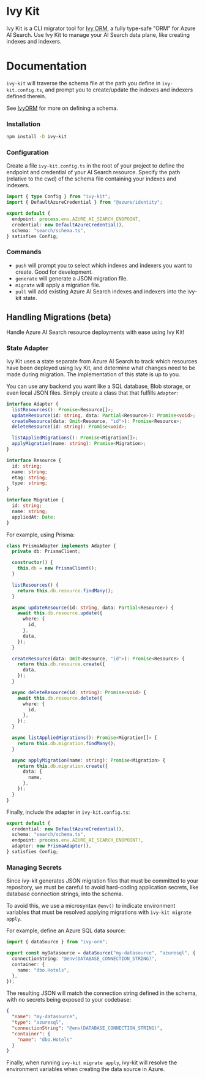 # Ivy Kit

Ivy Kit is a CLI migrator tool for [Ivy ORM](https://www.npmjs.com/package/ivy-orm), a fully type-safe "ORM" for Azure AI Search. Use Ivy Kit to manage your AI Search data plane, like creating indexes and indexers.

# Documentation

`ivy-kit` will traverse the schema file at the path you define in `ivy-kit.config.ts`, and prompt you to create/update the indexes and indexers defined therein.

See [IvyORM](https://www.npmjs.com/package/ivy-orm) for more on defining a schema.

### Installation

```bash
npm install -D ivy-kit
```

### Configuration

Create a file `ivy-kit.config.ts` in the root of your project to define the endpoint and credential of your AI Search resource. Specify the path (relative to the cwd) of the schema file containing your indexes and indexers.

```ts
import { type Config } from "ivy-kit";
import { DefaultAzureCredential } from "@azure/identity";

export default {
  endpoint: process.env.AZURE_AI_SEARCH_ENDPOINT,
  credential: new DefaultAzureCredential(),
  schema: "search/schema.ts",
} satisfies Config;
```

### Commands

- `push` will prompt you to select which indexes and indexers you want to create. Good for development.
- `generate` will generate a JSON migration file.
- `migrate` will apply a migration file.
- `pull` will add existing Azure AI Search indexes and indexers into the ivy-kit state.

## Handling Migrations (beta)

Handle Azure AI Search resource deployments with ease using Ivy Kit!

### State Adapter

Ivy Kit uses a state separate from Azure AI Search to track which resources have been deployed using Ivy Kit, and determine what changes need to be made during migration. The implementation of this state is up to you.

You can use any backend you want like a SQL database, Blob storage, or even local JSON files. Simply create a class that that fulfills `Adapter`:

```ts
interface Adapter {
  listResources(): Promise<Resource[]>;
  updateResource(id: string, data: Partial<Resource>): Promise<void>;
  createResource(data: Omit<Resource, "id">): Promise<Resource>;
  deleteResource(id: string): Promise<void>;

  listAppliedMigrations(): Promise<Migration[]>;
  applyMigration(name: string): Promise<Migration>;
}

interface Resource {
  id: string;
  name: string;
  etag: string;
  type: string;
}

interface Migration {
  id: string;
  name: string;
  appliedAt: Date;
}
```

For example, using Prisma:

```ts
class PrismaAdapter implements Adapter {
  private db: PrismaClient;

  constructor() {
    this.db = new PrismaClient();
  }

  listResources() {
    return this.db.resource.findMany();
  }

  async updateResource(id: string, data: Partial<Resource>) {
    await this.db.resource.update({
      where: {
        id,
      },
      data,
    });
  }

  createResource(data: Omit<Resource, "id">): Promise<Resource> {
    return this.db.resource.create({
      data,
    });
  }

  async deleteResource(id: string): Promise<void> {
    await this.db.resource.delete({
      where: {
        id,
      },
    });
  }

  async listAppliedMigrations(): Promise<Migration[]> {
    return this.db.migration.findMany();
  }

  async applyMigration(name: string): Promise<Migration> {
    return this.db.migration.create({
      data: {
        name,
      },
    });
  }
}
```

Finally, include the adapter in `ivy-kit.config.ts`:

```ts
export default {
  credential: new DefaultAzureCredential(),
  schema: "search/schema.ts",
  endpoint: process.env.AZURE_AI_SEARCH_ENDPOINT!,
  adapter: new PrismaAdapter(),
} satisfies Config;
```

### Managing Secrets

Since ivy-kit generates JSON migration files that must be committed to your repository, we must be careful to avoid hard-coding application secrets, like database connection strings, into the schema.

To avoid this, we use a microsyntax `@env()` to indicate environment variables that must be resolved applying migrations with `ivy-kit migrate apply`.

For example, define an Azure SQL data source:

```ts
import { dataSource } from "ivy-orm";

export const myDatasource = dataSource("my-datasource", "azuresql", {
  connectionString: "@env(DATABASE_CONNECTION_STRING)",
  container: {
    name: "dbo.Hotels",
  },
});
```

The resulting JSON will match the connection string defined in the schema, with no secrets being exposed to your codebase:

```json
{
  "name": "my-datasource",
  "type": "azuresql",
  "connectionString": "@env(DATABASE_CONNECTION_STRING)",
  "container": {
    "name": "dbo.Hotels"
  }
}
```

Finally, when running `ivy-kit migrate apply`, ivy-kit will resolve the environment variables when creating the data source in Azure.
